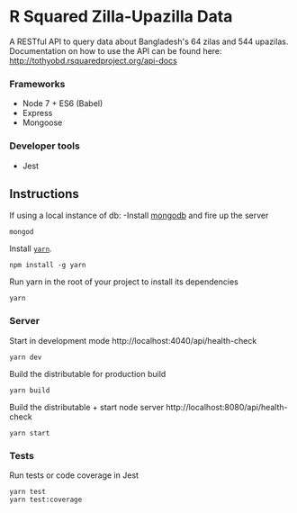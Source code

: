 # R Squared Zilla-Upazilla Data

A RESTful API to query data about Bangladesh's 64 zilas and 544 upazilas. Documentation on how to use the API can be found here:
http://tothyobd.rsquaredproject.org/api-docs

### Frameworks
- Node 7 + ES6 (Babel)
- Express
- Mongoose

### Developer tools
- Jest

## Instructions

If using a local instance of db:
 -Install [mongodb](https://www.mongodb.com/download-center?jmp=nav#community) and fire up the server

  ```
  mongod
  ```

Install [`yarn`](https://www.npmjs.com/package/yarn).

```
npm install -g yarn
```

Run yarn in the root of your project to install its dependencies

```
yarn
```

### Server

Start in development mode http://localhost:4040/api/health-check

```
yarn dev
```

Build the distributable for production build

```
yarn build
```

Build the distributable + start node server http://localhost:8080/api/health-check

```
yarn start
```

### Tests

Run tests or code coverage in Jest

```
yarn test
yarn test:coverage
```
